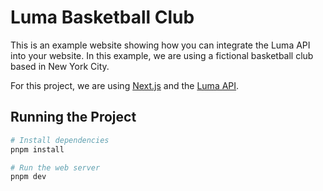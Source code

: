 # Luma Basketball Club

This is an example website showing how you can integrate the Luma API into your website. In this example, we are using a
fictional basketball club based in New York City.

For this project, we are using [Next.js](https://nextjs.org/docs) and the [Luma API](https://docs.lu.ma).

## Running the Project

```sh
# Install dependencies
pnpm install

# Run the web server
pnpm dev
```
